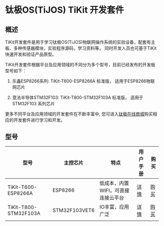 # 钛极OS(TiJOS) TiKit 开发套件
## 概述

TiKit开发套件是用于学习钛极OS(TiJOS)物联网操作系统的实验设备，配套有主板、多种传感器模块，实验程序源码，学习资料等， 同时开发人员也可基于TiKit快速开发和验证产品原型。

TiKit开发套件根据平台及应用领域的不同分为多个型号，目前已经发布的开发板型号如下：

1. 乐鑫ESP8266系列: TiKit-T600-ESP8266A  标准版， 适用于ESP8266物联网芯片

2. 意法半导体STM32F103: TiKit-T800-STM32F103A 标准版， 适用于STM32F103 系列芯片

更多不同平台及应用领域的开发套件在不断丰富中, 您可进入[钛极在线商城](https://shop423269048.taobao.com)购买相应的开发套件进行学习和开发。

## 型号

| 型号                  | 主控芯片      | 特点                               | 用户手册                                 | 购买                                                         |
| --------------------- | ------------- | ---------------------------------- | ---------------------------------------- | ------------------------------------------------------------ |
| TiKit-T600-ESP8266A   | ESP8266       | 低成本，内置WIFI，可直接连接云平台 | [详情](./tikit-t600-esp8266a/index.md)   | [购买](https://item.taobao.com/item.htm?spm=a1z10.3-c-s.w4002-17249217063.10.2dda38f3kWJaYO&id=560447108229) |
| TiKit-T800-STM32F103A | STM32F103VET6 | IO丰富，应用广泛                   | [详情](./tikit-t800-stm32f103a/index.md) | [购买](https://item.taobao.com/item.htm?spm=a1z10.3-c-s.w4002-17249217063.13.2dda38f3kWJaYO&id=568569480895)                                                         |
|                       |               |                                    |                                          |                                                              |

